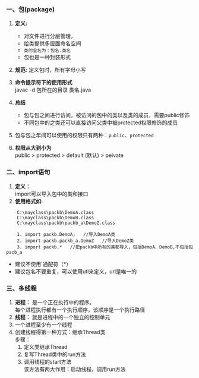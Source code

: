 ### 一、包(package)
1. **定义:** </br>    
    - 对文件进行分层管理，</br>
    - 给类提供多层面命名空间</br>
    - `类的全名为：包名.类名`
    - 包也是一种封装形式</br>

2. **规范:** 定义包时，所有字母小写
3. **命令提示符下的使用形式**</br>
    javac -d 包所在的目录 类名.java
4. **总结**
    - 包与包之间进行访问，被访问的包中的类以及类的成员，需要public修饰
    - 不同包中的之类还可以直接访问父类中被protected权限修饰的成员
5. 包与包之年间可以使用的权限只有两种：`public`、`protected`
6. **权限从大到小为**</br>
    public  >  protected  >  default (默认) > peivate
### 二、import语句
1. **定义：**</br>
import可以导入包中的类和接口</br>
2. **使用格式如:**
```
    C:\mayclass\packb\DemoA.class
    C:\mayclass\packb\DemoB.class
    C:\mayclass\packb\packb_a\DemoZ.class
    
    1. import packb.DemoA;   //导入DemoA类
    2. import packb.packb_a.DemoZ   //导入DemoZ类
    3. import packb.*   //把packb中所有的类都导入，包括DemoA、DemoB,不包括包pacb_a
```
- 建议不使用`通配符（*）
- 建议包名不要重复，可以使用utl来定义，url是唯一的
### 三、多线程

1. **进程：** 是一个正在执行中的程序。</br>
  每个进程执行都有一个执行顺序，该顺序是一个执行路径
2. **线程：** 就是进程中的一个独立的控制单元
3. 一个进程至少有一个线程
4. 创建线程得第一种方式：继承Thread类</br>
    步骤：
    1. 定义类继承Thread
    2. 复写Thread类中的run方法
    3. 调用线程的start方法</br>该方法有两大作用：启动线程，调用run方法
        